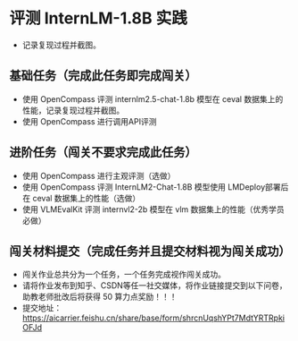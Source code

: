 # 评测 InternLM-1.8B 实践

- 记录复现过程并截图。

## 基础任务（完成此任务即完成闯关）

- 使用 OpenCompass 评测 internlm2.5-chat-1.8b 模型在 ceval 数据集上的性能，记录复现过程并截图。
- 使用 OpenCompass 进行调用API评测


## 进阶任务（闯关不要求完成此任务）

- 使用 OpenCompass 进行主观评测（选做）
- 使用 OpenCompass 评测 InternLM2-Chat-1.8B 模型使用 LMDeploy部署后在 ceval 数据集上的性能（选做）
- 使用 VLMEvalKit 评测 internvl2-2b 模型在 vlm 数据集上的性能（优秀学员必做）

## 闯关材料提交（完成任务并且提交材料视为闯关成功）
- 闯关作业总共分为一个任务，一个任务完成视作闯关成功。
- 请将作业发布到知乎、CSDN等任一社交媒体，将作业链接提交到以下问卷，助教老师批改后将获得 50 算力点奖励！！！ 
- 提交地址：https://aicarrier.feishu.cn/share/base/form/shrcnUqshYPt7MdtYRTRpkiOFJd